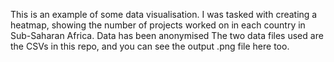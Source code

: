 This is an example of some data visualisation. I was tasked with creating a heatmap, showing the number of projects worked on in each country in Sub-Saharan Africa. Data has been anonymised
The two data files used are the CSVs in this repo, and you can see the output .png file here too.
